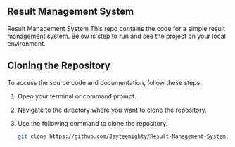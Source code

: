 ## Result Management System
Result Management System
This repo contains the code for a simple result management system. Below is step to run and see the project on your local environment.

## Cloning the Repository

To access the source code and documentation, follow these steps:

1. Open your terminal or command prompt.
2. Navigate to the directory where you want to clone the repository.
3. Use the following command to clone the repository:

   ```bash
   git clone https://github.com/Jayteemighty/Result-Management-System.git


